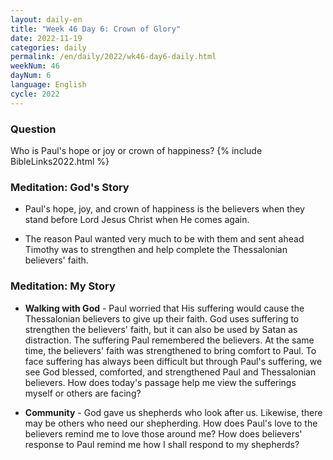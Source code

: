 ```yaml
---
layout: daily-en
title: "Week 46 Day 6: Crown of Glory"
date: 2022-11-19
categories: daily
permalink: /en/daily/2022/wk46-day6-daily.html
weekNum: 46
dayNum: 6
language: English
cycle: 2022
---
```

### Question     
Who is Paul's hope or joy or crown of happiness?
{% include BibleLinks2022.html %} 

### Meditation: God's Story   
+ Paul's hope, joy, and crown of happiness is the believers when they stand before Lord Jesus Christ when He comes again. 

+ The reason Paul wanted very much to be with them and sent ahead Timothy was to strengthen and help complete the Thessalonian believers' faith. 

### Meditation: My Story   
+ **Walking with God** - Paul worried that His suffering would cause the Thessalonian believers to give up their faith. God uses suffering to strengthen the believers' faith, but it can also be used by Satan as distraction. The suffering Paul remembered the believers. At the same time, the believers' faith was strengthened to bring comfort to Paul. To face suffering has always been difficult but through Paul's suffering, we see God blessed, comforted, and strengthened Paul and Thessalonian believers. How does today's passage help me view the sufferings myself or others are facing? 

+ **Community** - God gave us shepherds who look after us. Likewise, there may be others who need our shepherding. How does Paul's love to the believers remind me to love those around me? How does believers' response to Paul remind me how I shall respond to my shepherds? 
